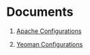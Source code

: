 Documents
=========

1. [Apache Configurations](ApacheConfigurations.md)

2. [Yeoman Configurations](YeomanConfigurations.md)
